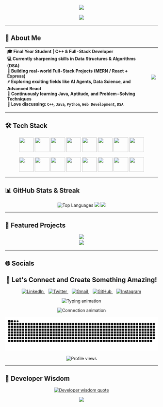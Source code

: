 <!-- Banner -->
<p align="center">
  <img src="https://capsule-render.vercel.app/api?type=waving&color=0:FF5733,100:1D2671&height=200&section=header&text=🚀%20Shreyash%20Patil%20|%20Developer&fontSize=40&fontColor=ffffff&animation=fadeIn&fontAlignY=35"/>
</p>

<!-- Typing Animation -->
<p align="center">
  <a href="https://github.com/Shreyash-SP80">
    <img src="https://readme-typing-svg.herokuapp.com?font=Fira+Code&size=24&duration=4000&pause=1000&color=F700FF&center=true&vCenter=true&width=600&lines=Hi+There!+👋;I'm+Shreyash+Patil;A+Developer+from+India;I+Love+Coding+and+Problem+Solving;Let's+Build+Something+Awesome!">
  </a>
</p>

---
<!--
## 🌟 About Me
- 🎓 Final Year Student | **C++ & Full-Stack Developer**
- 💻 Currently sharpening skills in **Data Structures & Algorithms (DSA)**
- 🚀 Building real-world **Full-Stack Projects** (MERN / React + Express)
- ⚡ Exploring exciting fields like **AI Agents, Data Science, and Advanced React**
- 🌱 Continuously learning **Java, Aptitude, and Problem-Solving Techniques**
- 💬 Love discussing: `C++`, `Java`, `Python`, `Web Development`, `DSA`
<p align="center">
  <img src="https://raw.githubusercontent.com/abhisheknaiidu/abhisheknaiidu/master/code.gif" width="300"/>
</p>
-->

## 🌟 About Me

<!--
<table style="border: none; border-collapse: collapse; width: 100%;">
  <tr>
    <td style="width: 65%; vertical-align: top; border: none; padding: 0; margin: 0;">
      <p>- 🎓 Final Year Student | <strong>C++ & Full-Stack Developer</strong></p>
      <p>- 💻 Currently sharpening skills in <strong>Data Structures & Algorithms (DSA)</strong></p>
      <p>- 🚀 Building real-world <strong>Full-Stack Projects</strong> (MERN / React + Express)</p>
      <p>- ⚡ Exploring exciting fields like <strong>AI Agents, Data Science, and Advanced React</strong></p>
      <p>- 🌱 Continuously learning <strong>Java, Aptitude, and Problem-Solving Techniques</strong></p>
      <p>- 💬 Love discussing: <code>C++</code>, <code>Java</code>, <code>Python</code>, <code>Web Development</code>, <code>DSA</code></p>
    </td>
    <td style="width: 35%; vertical-align: middle; border: none; padding: 0; margin: 0; text-align: center;">
      <img src="https://raw.githubusercontent.com/abhisheknaiidu/abhisheknaiidu/master/code.gif" width="300"/>
    </td>
  </tr>
</table>
-->


| 🎓 Final Year Student \| **C++ & Full-Stack Developer** <br> 💻 Currently sharpening skills in **Data Structures & Algorithms (DSA)** <br> 🚀 Building real-world **Full-Stack Projects** (MERN / React + Express) <br> ⚡ Exploring exciting fields like **AI Agents, Data Science, and Advanced React** <br> 🌱 Continuously learning **Java, Aptitude, and Problem-Solving Techniques** <br> 💬 Love discussing: `C++`, `Java`, `Python`, `Web Development`, `DSA` | <img src="https://raw.githubusercontent.com/abhisheknaiidu/abhisheknaiidu/master/code.gif" width="300"/> |
| :--- | :--- |


---

## 🛠️ Tech Stack
<!--
<p align="center">
  <img src="https://skillicons.dev/icons?i=cpp,java,python,js,html,css,react,nodejs,express,mongodb,git,github,linux,sqlite,mysql&perline=8" />
</p>
-->

 <p align="center">
  <!-- First Row -->
  <img src="https://skillicons.dev/icons?i=cpp" width="48" height="48" />
  <img src="https://skillicons.dev/icons?i=java" width="48" height="48" />
  <img src="https://skillicons.dev/icons?i=python" width="48" height="48" />
  <img src="https://skillicons.dev/icons?i=js" width="48" height="48" />
  <img src="https://skillicons.dev/icons?i=html" width="48" height="48" />
  <img src="https://skillicons.dev/icons?i=css" width="48" height="48" />
  <img src="https://skillicons.dev/icons?i=react" width="48" height="48" />
  <img src="https://skillicons.dev/icons?i=nodejs" width="48" height="48" />
</p>

<p align="center">
  <!-- Second Row -->
  <img src="https://skillicons.dev/icons?i=express" width="48" height="48" />
  <img src="https://skillicons.dev/icons?i=mongodb" width="48" height="48" />
  <img src="https://skillicons.dev/icons?i=git" width="48" height="48" />
  <img src="https://skillicons.dev/icons?i=github" width="48" height="48" />
  <img src="https://skillicons.dev/icons?i=linux" width="48" height="48" />
  <img src="https://cdn.jsdelivr.net/gh/devicons/devicon/icons/sqlite/sqlite-original.svg" width="48" height="48" />
  <img src="https://cdn.jsdelivr.net/gh/devicons/devicon/icons/mysql/mysql-original.svg" width="48" height="48" />
  <img src="https://cdn.jsdelivr.net/gh/devicons/devicon/icons/postgresql/postgresql-original.svg" width="48" height="48" />
</p>

---

## 📊 GitHub Stats & Streak

<p align="center">
  <img src="https://github-readme-stats.vercel.app/api/top-langs/?username=Shreyash-SP80&theme=radical&hide_border=true&include_all_commits=true&count_private=true&layout=compact" alt="Top Languages" height="180px"/>
  <img src="https://github-readme-stats.vercel.app/api?username=Shreyash-SP80&show_icons=true&theme=radical&count_private=true&hide_border=true" height="180px"/>
  <img src="https://github-readme-streak-stats.herokuapp.com/?user=Shreyash-SP80&theme=radical&hide_border=true" height="180px"/>
</p>



---

## 🚀 Featured Projects
<p align="center">
  <a href="https://github.com/Shreyash-SP80/Collage-ResultManagement-System">
    <img src="https://github-readme-stats.vercel.app/api/pin/?username=Shreyash-SP80&repo=Collage-Result-ManagemntSystem&theme=radical"/>
  </a> <br/>
  <a href="https://github.com/Shreyash-SP80/my-portfolio">
    <img src="https://github-readme-stats.vercel.app/api/pin/?username=Shreyash-SP80&repo=my-portfolio&theme=radical"/>
  </a>
</p>

<!--
---

## 🎨 Fun Animations

<p align="center">
  <img src="https://raw.githubusercontent.com/abhisheknaiidu/abhisheknaiidu/master/code.gif" width="400"/>
</p>

-->

<!--
## 🌐 Connect With Me

<p align="center">
  <a href="https://linkedin.com/in/yourusername">
    <img src="https://img.shields.io/badge/LinkedIn-%230077B5.svg?style=for-the-badge&logo=linkedin&logoColor=white"/>
  </a>
  <a href="https://twitter.com/yourusername">
    <img src="https://img.shields.io/badge/Twitter-%231DA1F2.svg?style=for-the-badge&logo=twitter&logoColor=white"/>
  </a>
  <a href="mailto:youremail@gmail.com">
    <img src="https://img.shields.io/badge/Gmail-D14836.svg?style=for-the-badge&logo=gmail&logoColor=white"/>
  </a>
</p>

---
-->
---
<!-- Animated connection links with working icons -->
## 🌐 Socials

<div align="center">
  
## 🤝 Let's Connect and Create Something Amazing!

<p align="center">
  <a href="https://linkedin.com/in/shreyash-patil-sp7213" target="_blank">
    <img src="https://skillicons.dev/icons?i=linkedin" width="48" alt="LinkedIn"/>
  </a>
  &nbsp;&nbsp;
  <a href="https://twitter.com/ShreyashPatil80" target="_blank">
    <img src="https://skillicons.dev/icons?i=twitter" width="48" alt="Twitter"/>
  </a>
  &nbsp;&nbsp;
  <a href="mailto:shreyashpatil8078@gmail.com" target="_blank">
    <img src="https://cdn-icons-png.flaticon.com/512/732/732200.png" width="48" alt="Gmail"/>
  </a>
  &nbsp;&nbsp;
  <a href="https://github.com/Shreyash-SP80" target="_blank">
    <img src="https://skillicons.dev/icons?i=github" width="48" alt="GitHub"/>
  </a>
  &nbsp;&nbsp;
  <a href="https://instagram.com/patilshreyash8078" target="_blank">
    <img src="https://cdn-icons-png.flaticon.com/512/2111/2111463.png" width="48" alt="Instagram"/>
  </a>
</p>

<!-- Connection animation -->


<p align="center">
  <img src="https://readme-typing-svg.herokuapp.com?font=Fira+Code&size=16&duration=3000&pause=1000&color=FF2E93&center=true&vCenter=true&width=500&lines=Welcome+to+my+world+of+code+and+creativity!;Together+we+can+build+solutions+that+matter!;Let's+connect+and+make+magic+happen!✨" alt="Typing animation" />
</p>


<!-- Network animation -->
<p align="center">
  <img src="https://media.giphy.com/media/L1R1tvI9svkIWwpVYr/giphy.gif" width="300" alt="Connection animation" />
</p>

<!-- ### 🌀 Flow of Code -->
<!-- Snake Animation (Dark mode) -->
<p align="center">
  <img src="https://raw.githubusercontent.com/Platane/snk/output/github-contribution-grid-snake-dark.svg" alt="snake animation" />
</p>

<!--
<div align="center">
  <img src="https://profile-readme-generator.com/assets/snake.svg" alt="Snake animation" />
</div>
-->

<!-- Profile views counter -->
<p align="center">
  <img src="https://komarev.com/ghpvc/?username=Shreyash-SP80&label=Profile+Views&color=blueviolet&style=flat" alt="Profile views" />
</p>

</div>

---

## 🎯 Developer Wisdom
<!--
<p align="center">
  <img src="https://quotes-github-readme.vercel.app/api?type=vertical&theme=radical" alt="Developer wisdom quote" />
</p>
-->

<p align="center">
  <a href="https://github.com/PiyushSuthar/github-readme-quotes" target="_blank">
    <img src="https://quotes-github-readme.vercel.app/api?type=horizontal&theme=radical&animation=default&quoteCategory=programming" alt="Developer wisdom quote" />
  </a>
</p>


<!-- Footer Banner -->
<p align="center">
  <img src="https://capsule-render.vercel.app/api?type=waving&color=0:1D2671,100:FF5733&height=120&section=footer"/>
</p>
